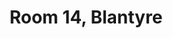 ---
basin: 'Yes'
cudn: true
floor: First
grade: 1
images: []
living_room: 'No'
location: Blantyre
name: '14'
network: Wired and Wireless
title: Room 14,  Blantyre
---